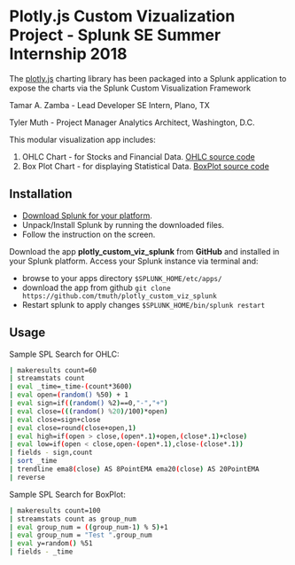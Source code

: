# Plotly.js Custom Vizualization Project - Splunk SE Summer Internship 2018
The [plotly.js](https://github.com/plotly/plotly.js/) charting library has been packaged into a Splunk application to expose the charts via the Splunk Custom Visualization Framework

Tamar A. Zamba -  Lead Developer 
SE Intern, Plano, TX

Tyler Muth - Project Manager
Analytics Architect,  Washington, D.C. 

This modular visualization app includes:
1. OHLC Chart -  for Stocks and Financial Data.    [OHLC source code](https://github.com/tmuth/plotly_custom_viz_splunk/blob/master/appserver/static/visualizations/ohlc/src/visualization_source.js)
2. Box Plot Chart - for displaying Statistical Data.    [BoxPlot source code](https://github.com/tmuth/plotly_custom_viz_splunk/blob/master/appserver/static/visualizations/boxplot/src/visualization_source.js)

## Installation
- [Download Splunk for your platform](http://www.splunk.com/download?r=productOverview).
- Unpack/Install Splunk by running the downloaded files.
- Follow the instruction on the screen.

Download the app **plotly_custom_viz_splunk** from **GitHub** and installed in your Splunk platform. Access your Splunk instance via terminal and:
- browse to your apps directory `$SPLUNK_HOME/etc/apps/`
- download the app from github `git clone https://github.com/tmuth/plotly_custom_viz_splunk`
- Restart splunk to apply changes `$SPLUNK_HOME/bin/splunk restart`

## Usage
Sample SPL Search for OHLC:

```sh
| makeresults count=60
| streamstats count
| eval _time=_time-(count*3600)
| eval open=(random() %50) + 1
| eval sign=if((random() %2)==0,"-","+")
| eval close=(((random() %20)/100)*open)
| eval close=sign+close
| eval close=round(close+open,1)
| eval high=if(open > close,(open*.1)+open,(close*.1)+close)
| eval low=if(open < close,open-(open*.1),close-(close*.1))
| fields - sign,count
| sort _time 
| trendline ema8(close) AS 8PointEMA ema20(close) AS 20PointEMA 
| reverse
```


Sample SPL Search for BoxPlot:

```sh
| makeresults count=100
| streamstats count as group_num
| eval group_num = ((group_num-1) % 5)+1
| eval group_num = "Test ".group_num 
| eval y=random() %51
| fields - _time
```
